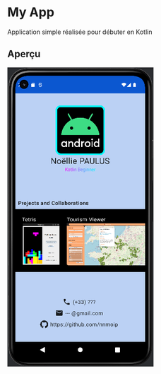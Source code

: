 # My App
Application simple réalisée pour débuter en Kotlin

## Aperçu
![My App](app/src/main/res/drawable-nodpi/visistcardscreen.png "My App")
